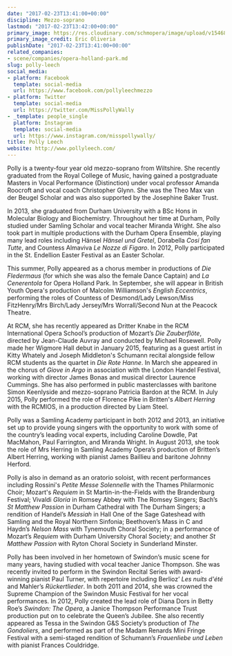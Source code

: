 ```yaml
---
date: "2017-02-23T13:41:00+00:00"
discipline: Mezzo-soprano
lastmod: "2017-02-23T13:42:00+00:00"
primary_image: https://res.cloudinary.com/schmopera/image/upload/v1546829753/media/2019/01/PollyLeech.jpg
primary_image_credit: Eric Oliveria
publishDate: "2017-02-23T13:41:00+00:00"
related_companies:
- scene/companies/opera-holland-park.md
slug: polly-leech
social_media:
- platform: Facebook
  template: social-media
  url: https://www.facebook.com/pollyleechmezzo
- platform: Twitter
  template: social-media
  url: https://twitter.com/MissPollyWally
- _template: people_single
  platform: Instagram
  template: social-media
  url: https://www.instagram.com/misspollywally/
title: Polly Leech
website: http://www.pollyleech.com/
---
```

Polly is a twenty-four year old mezzo-soprano from Wiltshire. She recently graduated from the Royal College of Music, having gained a postgraduate Masters in Vocal Performance (Distinction) under vocal professor Amanda Roocroft and vocal coach Christopher Glynn. She was the Theo Max van der Beugel Scholar and was also supported by the Josephine Baker Trust.  
 
In 2013, she graduated from Durham University with a BSc Hons in Molecular Biology and Biochemistry.  Throughout her time at Durham, Polly studied under Samling Scholar and vocal teacher Miranda Wright.  She also took part in multiple productions with the Durham Opera Ensemble, playing many lead roles including Hänsel *Hänsel und Gretel*, Dorabella *Cosi fan Tutte*, and Countess Almaviva *Le Nozze di Figaro*.  In 2012, Polly participated in the St. Endellion Easter Festival as an Easter Scholar. 

This summer, Polly appeared as a chorus member in productions of *Die Fledermaus* (for which she was also the female Dance Captain) and *La Cenerentola* for Opera Holland Park.  In September, she will appear in British Youth Opera's production of Malcolm Williamson's *English Eccentrics*, performing the roles of Countess of Desmond/Lady Lewson/Miss FitzHenry/Mrs Birch/Lady Jersey/Mrs Worrall/Second Nun at the Peacock Theatre. 

At RCM, she has recently appeared as Dritter Knabe in the RCM International Opera School’s production of Mozart’s *Die Zauberflöte*, directed by Jean-Claude Auvray and conducted by Michael Rosewell.  Polly made her Wigmore Hall debut in January 2015, featuring as a guest artist in Kitty Whately and Joseph Middleton's Schumann recital alongside fellow RCM students as the quartet in *Die Rote Hanne*.  In March she appeared in the chorus of *Giove in Argo* in association with the London Handel Festival, working with director James Bonas and musical director Laurence Cummings.  She has also performed in public masterclasses with baritone Simon Keenlyside and mezzo-soprano Patricia Bardon at the RCM. In July 2015, Polly performed the role of Florence Pike in Britten's *Albert Herring* with the RCMIOS, in a production directed by Liam Steel.
 
Polly was a Samling Academy participant in both 2012 and 2013, an initiative set up to provide young singers with the opportunity to work with some of the country’s leading vocal experts, including Caroline Dowdle, Pat MacMahon, Paul Farrington, and Miranda Wright. In August 2013, she took the role of Mrs Herring in Samling Academy Opera’s production of Britten’s Albert Herring, working with pianist James Baillieu and baritone Johnny Herford.
 
Polly is also in demand as an oratorio soloist, with recent performances including Rossini's *Petite Messe Solennelle* with the Thames Philarmonic Choir; Mozart's *Requiem* in St Martin-in-the-Fields with the Brandenburg Festival; Vivaldi *Gloria* in Romsey Abbey with The Romsey Singers; Bach’s *St Matthew Passion* in Durham Cathedral with The Durham Singers; a rendition of Handel’s *Messiah* in Hall One of the Sage Gateshead with Samling and the Royal Northern Sinfonia; Beethoven’s Mass in C and Haydn’s *Nelson Mass* with Tynemouth Choral Society; in a performance of Mozart’s *Requiem* with Durham University Choral Society; and another *St Matthew Passion* with Ryton Choral Society in Sunderland Minster. 
 
Polly has been involved in her hometown of Swindon’s music scene for many years, having studied with vocal teacher Janice Thompson.   She was recently invited to perform in the Swindon Recital Series with award-winning pianist Paul Turner, with repertoire including Berlioz’ *Les nuits d'été* and Mahler’s *Rückertlieder*.  In both 2011 and 2014, she was crowned the Supreme Champion of the Swindon Music Festival for her vocal performances.  In 2012, Polly created the lead role of Diana Dors in Betty Roe’s *Swindon: The Opera*, a Janice Thompson Performance Trust production put on to celebrate the Queen’s Jubilee.  She also recently appeared as Tessa in the Swindon G&S Society’s production of *The Gondoliers*, and performed as part of the Madam Renards Mini Fringe Festival with a semi-staged rendition of Schumann’s *Frauenliebe und Leben* with pianist Frances Couldridge.